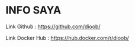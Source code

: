 # INFO SAYA

Link Github :
https://github.com/dioob/

Link Docker Hub :
https://hub.docker.com/r/dioob/
